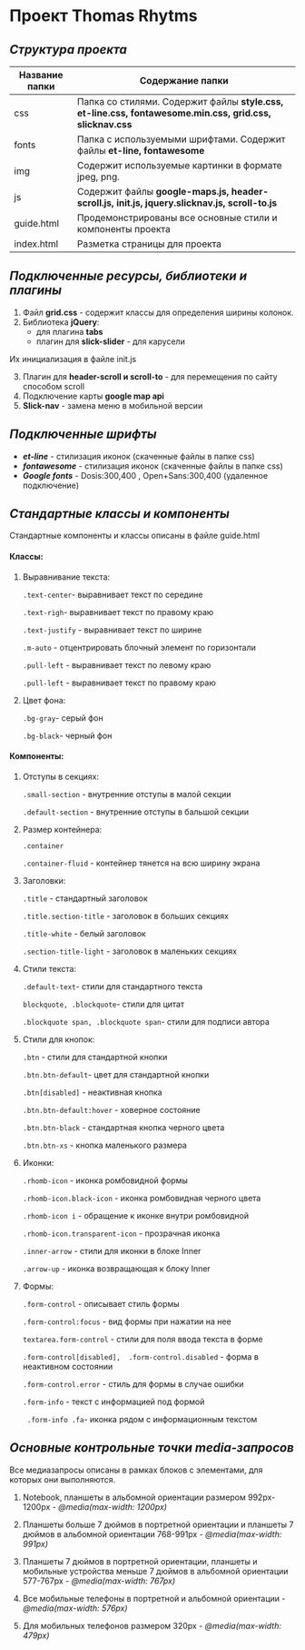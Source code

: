 # Проект Thomas Rhytms

## ***Структура проекта***

Название папки | Содержание папки
----------------|----------------------
css             | Папка со стилями. Содержит файлы **style.css, et-line.css, fontawesome.min.css, grid.css, slicknav.css**
fonts           | Папка с используемыми шрифтами. Содержит файлы **et-line, fontawesome**
img             | Содержит используемые картинки в формате jpeg, png.
js              | Содержит файлы **google-maps.js, header-scroll.js, init.js, jquery.slicknav.js, scroll-to.js**
guide.html      | Продемонстрированы все основные стили и компоненты проекта
index.html      | Разметка страницы для проекта

## ***Подключенные ресурсы, библиотеки и плагины***

1. Файл **grid.css** - содержит классы для определения ширины колонок.
2. Библиотека **jQuery**:
   * для плагина **tabs**
   * плагин для **slick-slider** - для карусели
   
  Их инициализация в файле init.js
  
3. Плагин для **header-scroll и scroll-to**  - для перемещения по сайту способом  scroll
4. Подключение карты **google map api**
5. **Slick-nav** - замена меню в мобильной версии 
 

## ***Подключенные шрифты***

* ***et-line*** - стилизация иконок (скаченные файлы в папке css)
* ***fontawesome*** - стилизация иконок (скаченные файлы в папке css)
* ***Google fonts*** - Dosis:300,400 , Open+Sans:300,400 (удаленное подключение)

## ***Стандартные классы и компоненты***

Стандартные компоненты и классы описаны в файле guide.html

#### Классы:

1. Выравнивание текста:
  
    `.text-center`- выравнивает текст по середине
    
    `.text-righ`- выравнивает текст по правому краю
    
    `.text-justify` - выравнивает текст по ширине
   
    `.m-auto` - отцентрировать блочный элемент по горизонтали
	
    `.pull-left` - выравнивает текст по левому краю
    
    `.pull-left` - выравнивает текст по правому краю
    
2. Цвет фона:
 
   `.bg-gray`- серый фон
   
   `.bg-black`- черный фон

#### Компоненты:

1. Отступы в секциях:

   `.small-section` - внутренние отступы в малой секции
   
   `.default-section` - внутренние отступы в бальшой секции
   
2. Размер контейнера:
 
    `.container` 
    
    `.container-fluid` - контейнер тянется на всю ширину экрана
    
3. Заголовки:

    `.title` - стандартный заголовок
    
    `.title.section-title` - заголовок в больших секциях
    
    `.title-white` - белый заголовок
    
    `.section-title-light` - заголовок в маленьких секциях
4. Стили текста:

   `.default-text`- стили для стандартного текста
   
   `blockquote,
    .blockquote`- стили для цитат
   
   `.blockquote span,
    .blockquote span`- стили для подписи автора
   
5. Стили для кнопок:

    `.btn` - стили для стандартной кнопки
    
    `.btn.btn-default`- цвет для стандартной кнопки
    
    `.btn[disabled]` - неактивная кнопка
    
    `.btn.btn-default:hover` - ховерное состояние
    
    `.btn.btn-black` - стандартная кнопка черного цвета
    
    `.btn.btn-xs` - кнопка маленького размера
6. Иконки:

    `.rhomb-icon` - иконка ромбовидной формы
    
    `.rhomb-icon.black-icon` - иконка ромбовидная черного цвета
    
    `.rhomb-icon i` - обращение к иконке внутри ромбовидной
    
    `.rhomb-icon.transparent-icon` - прозрачная иконка
    
    `.inner-arrow` - стили для иконки в блоке Inner
    
    `.arrow-up` - иконка возвращающая к блоку Inner
    
7. Формы:

    `.form-control` - описывает стиль формы
     
    `.form-control:focus` - вид формы при нажатии на нее
      
    `textarea.form-control` - стили для поля ввода текста в форме
       
    `.form-control[disabled], 
    .form-control.disabled` - форма в неактивном состоянии
      
    `.form-control.error` - стиль для формы в случае ошибки
      
    `.form-info` - текст с информацией под формой
      
    ` .form-info .fa`- иконка рядом с информационным текстом

## ***Основные контрольные точки media-запросов***
 
 Все медиазапросы описаны в рамках блоков с элементами, для которых они выполняются.
      
1. Notebook, планшеты в альбомной ориентации размером 992px-1200px - *@media(max-width: 1200px)*

2. Планшеты больше 7 дюймов в портретной ориентации и планшеты 7 дюймов в альбомной ориентации 768-991px - *@media(max-width: 991px)*
      
3. Планшеты 7 дюймов в портретной ориентации, планшеты и мобильные устройства меньше 7 дюймов в альбомной ориентации 577-767px - *@media(max-width: 767px)*

4. Все мобильные телефоны в портретной и альбомной ориентации - *@media(max-width: 576px)*

5. Для мобильных телефонов размером  320px - *@media(max-width: 479px)*
